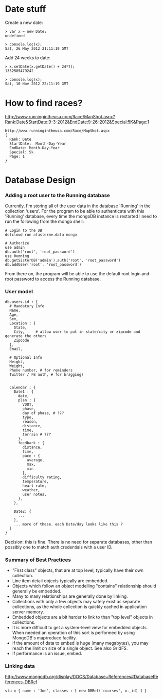 # Date stuff

Create a new date:

    > var x = new Date;
    undefined
    
    > console.log(x);
    Sat, 26 May 2012 21:11:19 GMT

Add 24 weeks to date:

    > x.setDate(x.getDate() + 24*7);
    1352585479242

    > console.log(x);
    Sat, 10 Nov 2012 22:11:19 GMT

# How to find races?

http://www.runningintheusa.com/Race/MapShot.aspx?Rank:Date&StartDate:9-3-2012&EndDate:9-26-2012&Special:5K&Page:1

    http://www.runningintheusa.com/Race/MapShot.aspx
    {
      Rank: Date
      StartDate:  Month-Day-Year
      EndDate: Month-Day-Year
      Special: 5k
      Page: 1
    }

# Database Design
### Adding a root user to the Running database

Currently, I'm storing all of the user data in the database 'Running' in the collection 'users'.
For the program to be able to authenticate with this 'Running' database, every time the mongoDB
instance is restarted I need to run the following from the mongo shell:

    # Login to the DB
    dotcloud run afasterme.data mongo
   
    # Authorize
    use admin
    db.auth('root', 'root_password')
    use Running
    db.getSisterDB('admin').auth('root', 'root_password')
    db.addUser('root', 'root_password')

From there on, the program will be able to use the default root login
and root password to access the Running database.

### User model

    db.users.id : {
      # Mandatory Info
      Name,
      Age,
      Sex,
      Location : {
        State,
        City,     # allow user to put in state/city or zipcode and generate the others
        Zipcode
      },
      Email,
  
      # Optional Info
      Height,
      Weight,
      Phone number, # for reminders
      Twitter / FB auth, # for bragging?
  
  
      calendar : {
        Date1 : {
          date,
          plan : {
            VDOT,
            phase,
            day of phase, # ???
            type,
            reason,
            distance,
            time,
            terrain # ???
          },
          feedback : {
            distance,
            time,
            pace : {
              average,
              max,
              min
            },
            difficulty rating,
            temperature,
            heart rate,
            weather,
            user notes,
          },
        },
  
        Date2: {
          ...
        },
        ... more of these. each Date/day looks like this ?
      ]
    }
  
Decision: this is fine. There is no need for separate databases, other than possibly
one to match auth credentials with a user ID. 

### Summary of Best Practices

* "First class" objects, that are at top level, typically have their own collection.
* Line item detail objects typically are embedded.
* Objects which follow an object modelling "contains" relationship should generally be embedded.
* Many to many relationships are generally done by linking.
* Collections with only a few objects may safely exist as separate collections, as the whole collection is quickly cached in application server memory.
* Embedded objects are a bit harder to link to than "top level" objects in collections.
* It is more difficult to get a system-level view for embedded objects. When needed an operation of this sort is performed by using MongoDB's map/reduce facility.
* If the amount of data to embed is huge (many megabytes), you may reach the limit on size of a single object. See also GridFS.
* If performance is an issue, embed.

### Linking data

http://www.mongodb.org/display/DOCS/Database+References#DatabaseReferences-DBRef

` stu = { name : 'Joe', classes : [ new DBRef('courses', x._id) ] } `
